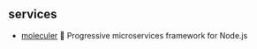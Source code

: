 ## services

- [moleculer](https://github.com/moleculerjs/moleculer) :rocket: Progressive microservices framework for Node.js